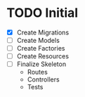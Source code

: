 # TODO Initial

- [x] Create Migrations
- [ ] Create Models
- [ ] Create Factories
- [ ] Create Resources
- [ ] Finalize Skeleton
    - Routes
    - Controllers
    - Tests